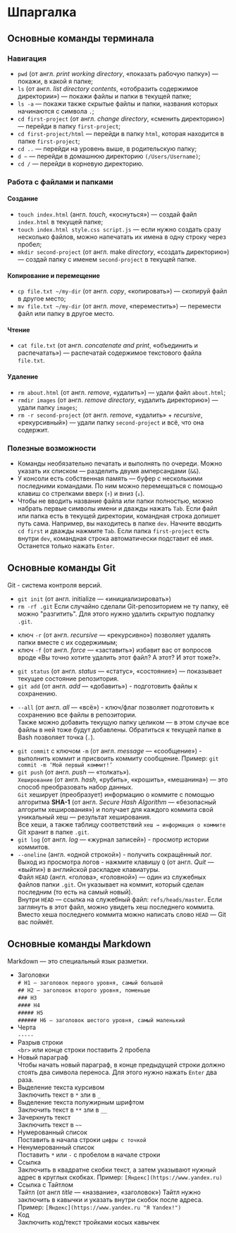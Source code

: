 # Шпаргалка

## Основные команды терминала

### Навигация
* ```pwd``` (от англ. *print working directory*, «показать рабочую папку») — покажи, в какой я папке;
* ```ls``` (от англ. *list directory contents*, «отобразить содержимое директории») — покажи файлы и папки в текущей папке;
* ```ls -a``` — покажи также скрытые файлы и папки, названия которых начинаются с символа ```.```;
* ```cd first-project``` (от англ. *change directory*, «сменить директорию») — перейди в папку ```first-project```;
* ```cd first-project/html``` — перейди в папку ```html```, которая находится в папке ```first-project```;
* ```cd ..``` — перейди на уровень выше, в родительскую папку;
* ```d ~``` — перейди в домашнюю директорию ```(/Users/Username)```;
* ```cd /``` — перейди в корневую директорию.
### Работа с файлами и папками
#### Создание
* ```touch index.html``` (англ. *touch*, «коснуться») — создай файл ```index.html``` в текущей папке;
* ```touch index.html style.css script.js``` — если нужно создать сразу несколько файлов, можно напечатать их имена в одну строку через пробел;
* ```mkdir second-project``` (от англ. make *directory*, «создать директорию») — создай папку с именем ```second-project``` в текущей папке.
#### Копирование и перемещение
* ```cp file.txt ~/my-dir``` (от англ. *copy*, «копировать») — скопируй файл в другое место;
* ```mv file.txt ~/my-dir``` (от англ. *move*, «переместить») — перемести файл или папку в другое место.
#### Чтение
* ```cat file.txt``` (от англ. *concatenate and print*, «объединить и распечатать») — распечатай содержимое текстового файла ```file.txt```.
#### Удаление
* ```rm about.html``` (от англ. *remove*, «удалить») — удали файл ```about.html```;
* ```rmdir images``` (от англ. *remove directory*, «удалить директорию») — удали папку ```images```;
* ```rm -r second-project``` (от англ. *remove*, «удалить» + *recursive*, «рекурсивный») — удали папку ```second-project``` и всё, что она содержит.
### Полезные возможности
* Команды необязательно печатать и выполнять по очереди. Можно указать их списком — разделить двумя амперсандами (```&&```).
* У консоли есть собственная память — буфер с несколькими последними командами. По ним можно перемещаться с помощью клавиш со стрелками вверх (```↑```) и вниз (```↓```).
* Чтобы не вводить название файла или папки полностью, можно набрать первые символы имени и дважды нажать ```Tab```. Если файл или папка есть в текущей директории, командная строка допишет путь сама.
Например, вы находитесь в папке ```dev```. Начните вводить ```cd first``` и дважды нажмите ```Tab```. Если папка ```first-project``` есть внутри ```dev```, командная строка автоматически подставит её имя. Останется только нажать ```Enter```.


## Основные команды Git

Git - система контроля версий.

* ```git init``` (от англ. initialize — «инициализировать»)
* ```rm -rf .git``` Если случайно сделали Git-репозиторием не ту папку, её можно "разгитить". Для этого нужно удалить скрытую подпапку ```.git```.
- ключ ```-r``` (от англ. *recursive* — «рекурсивно») позволяет удалять папки вместе с их содержимым;
- ключ ```-f``` (от англ. *force* — «заставить») избавит вас от вопросов вроде «Вы точно хотите удалить этот файл? А этот? И этот тоже?».
* ```git status``` (от англ. *status* — «статус», «состояние») — показывает текущее состояние репозитория.
* ```git add``` (от англ. *add* — «добавить») - подготовить файлы к сохранению.
- ```--all``` (от англ. *all* — «всё») - ключ/флаг позволяет подготовить к сохранению все файлы в репозитории. <br>
Также можно добавить текущую папку целиком — в этом случае все файлы в ней тоже будут добавлены. Обратиться к текущей папке в Bash позволяет точка (```.```).
* ```git commit``` c ключом ```-m``` (от англ. *message* — «сообщение») - выполнить коммит и присвоить коммиту сообщение.
Пример: ```git commit -m ‘Мой первый коммит!’```
* ```git push``` (от англ. *push* — «толкать»). <br>
```Хеширование``` (от англ. *hash*, «рубить», «крошить», «мешанина») — это способ преобразовать набор данных. <br>
```Git``` хеширует (преобразует) информацию о коммите с помощью алгоритма **SHA-1** (от англ. *Secure Hash Algorithm* — «безопасный алгоритм хеширования») и получает для каждого коммита свой уникальный хеш — результат хеширования. <br>
Все хеши, а также таблицу соответствий ```хеш → информация о коммите``` Git хранит в папке ```.git```.
* ```git log``` (от англ. *log* — «журнал записей») - просмотр истории коммитов.
* ```--oneline``` (англ. «одной строкой») - получить сокращённый лог. <br>
Выход из просмотра логов - нажмите клавишу ```Q``` (от англ. *Quit* — «выйти») в английской раскладке клавиатуры. <br>
Файл ```HEAD``` (англ. «голова», «головной») — один из служебных файлов папки ```.git```. Он указывает на коммит, который сделан последним (то есть на самый новый). <br>
Внутри ```HEAD``` — ссылка на служебный файл: ```refs/heads/master```. Если заглянуть в этот файл, можно увидеть хеш последнего коммита. <br>
Вместо хеша последнего коммита можно написать слово ```HEAD``` — Git вас поймёт. <br>

## Основные команды Markdown

Markdown — это специальный язык разметки.

* Заголовки <br>
```# H1 — заголовок первого уровня, самый большой``` <br>
```## H2 — заголовок второго уровня, поменьше``` <br>
```### H3``` <br>
```#### H4``` <br>
```##### H5``` <br>
```###### H6 — заголовок шестого уровня, самый маленький``` <br>
* Черта <br>
```-----```
* Разрыв строки <br>
```<br>``` или конце строки поставить 2 пробела
* Новый параграф <br>
Чтобы начать новый параграф, в конце предыдущей строки должно стоять два символа переноса. Для этого нужно нажать ```Enter``` два раза.
* Выделение текста курсивом <br>
Заключить текст в ```*``` зли в ```_```
* Выделение текста полужирным шрифтом <br>
Заключить текст в ```**``` зли в ```__```
* Зачеркнуть текст <br>
Заключить текст в ```~~```
* Нумерованный список <br>
Поставить в начала строки ```цифры с точкой```
* Ненумерованный список <br>
Поставить ```*``` или ```-``` с пробелом в начале строки
* Ссылка <br>
Заключить в квадратне скобки текст, а затем указывают нужный адрес в круглых скобках.
Пример: ```[Яндекс](https://www.yandex.ru)```
* Ссылка с Тайтлом <br>
Тайтл (от англ *title* — «название», «заголовок»)
Тайтл нужно заключить в кавычки и указать внутри скобок после адреса.
Пример: ```[Яндекс](https://www.yandex.ru "Я Yandex!")```
* Код <br>
Заключить код/текст тройками косых кавычек